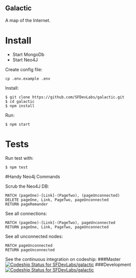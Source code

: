 
## Galactic

A map of the Internet.

# Install

 - Start MongoDb
 - Start Neo4J
 
Create config file:
 
```
cp .env.example .env
```

Install:

```
$ git clone https://github.com/SFDevLabs/galactic.git
$ cd galactic
$ npm install
```

Run:

```
$ npm start
```
# Tests
Run test with:

	$ npm test
	
#Handy Neo4j Commands

Scrub the Neo4J DB:

``` Neo4j
MATCH (pageOne)-[Link]-(PageTwo), (pageUnconnected)
DELETE pageOne, Link, PageTwo, pageUnconnected
RETURN pageRemander
```

See all connections:

``` Neo4j
MATCH (pageOne)-[Link]-(PageTwo), pageUnconnected
RETURN pageOne, Link, PageTwo, pageUnconnected
```

See all unconnected nodes:

``` Neo4j
MATCH pageUnconnected
RETURN pageUnconnected
```


See the continuous integration on codeship:
###Master
[ ![Codeship Status for SFDevLabs/galactic](https://codeship.com/projects/e11ce800-0103-0134-bf1e-2e7e86e65593/status?branch=master)](https://codeship.com/projects/153417)
###Development
[ ![Codeship Status for SFDevLabs/galactic](https://codeship.com/projects/e11ce800-0103-0134-bf1e-2e7e86e65593/status?branch=development)](https://codeship.com/projects/153417)
